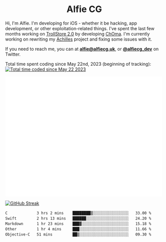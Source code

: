 <h1 align="center">Alfie CG</h1>

Hi, I'm Alfie. I'm developing for iOS - whether it be hacking, app development, or other exploitation-related things. I've spent the last few months working on [TrollStore 2.0](https://github.com/opa334/TrollStore) by developing [ChOma](https://github.com/opa334/ChOma). I'm currently working on rewriting my [Achilles](https://github.com/alfiecg24/Achilles) project and fixing some issues with it.

If you need to reach me, you can at **alfie@alfiecg.uk**, or **[@alfiecg_dev](https://twitter.com/alfiecg_dev)** on Twitter.

Total time spent coding since May 22nd, 2023 (beginning of tracking): <a href="https://wakatime.com/@61592169-b9cf-4af8-b6fa-8ac7d4369b01"><img src="https://wakatime.com/badge/user/61592169-b9cf-4af8-b6fa-8ac7d4369b01.svg" alt="Total time coded since May 22 2023" /></a>


<img align="center" src="/github-metrics.svg" alt="Metrics" width="500">

[![GitHub Streak](https://streak-stats.demolab.com/?user=alfiecg24)](https://git.io/streak-stats)

<!--START_SECTION:waka-->

```txt
C             3 hrs 2 mins    ████████▒░░░░░░░░░░░░░░░░   33.00 %
Swift         2 hrs 13 mins   ██████░░░░░░░░░░░░░░░░░░░   24.20 %
Markdown      1 hr 23 mins    ███▓░░░░░░░░░░░░░░░░░░░░░   15.18 %
Other         1 hr 4 mins     ███░░░░░░░░░░░░░░░░░░░░░░   11.66 %
Objective-C   51 mins         ██▒░░░░░░░░░░░░░░░░░░░░░░   09.30 %
```

<!--END_SECTION:waka-->
